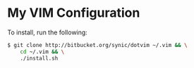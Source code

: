 My VIM Configuration
====================

To install, run the following:

```bash
$ git clone http://bitbucket.org/synic/dotvim ~/.vim && \
    cd ~/.vim && \
    ./install.sh
```

